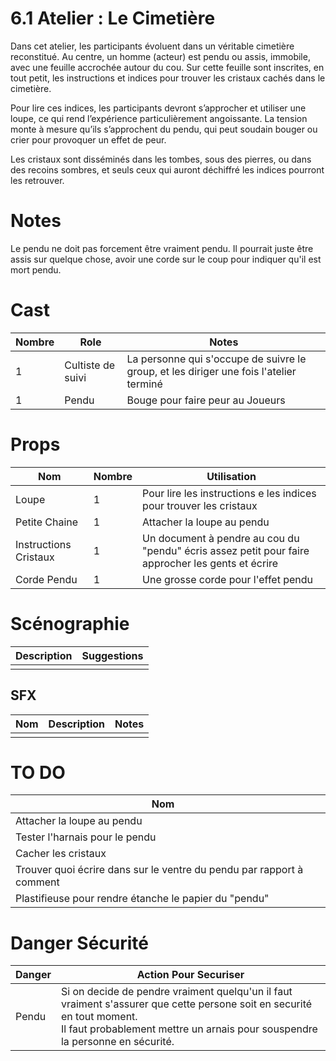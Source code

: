 # 6.1 Atelier : Le Cimetière

Dans cet atelier, les participants évoluent dans un véritable cimetière reconstitué. Au centre, un homme (acteur) est pendu ou assis, immobile, avec une feuille accrochée autour du cou. Sur cette feuille sont inscrites, en tout petit, les instructions et indices pour trouver les cristaux cachés dans le cimetière.

Pour lire ces indices, les participants devront s’approcher et utiliser une loupe, ce qui rend l’expérience particulièrement angoissante. La tension monte à mesure qu’ils s’approchent du pendu, qui peut soudain bouger ou crier pour provoquer un effet de peur.

Les cristaux sont disséminés dans les tombes, sous des pierres, ou dans des recoins sombres, et seuls ceux qui auront déchiffré les indices pourront les retrouver.

# Notes
Le pendu ne doit pas forcement être vraiment pendu.
Il pourrait juste être assis sur quelque chose, avoir une corde sur le coup pour indiquer qu'il est mort pendu.


# Cast
| Nombre | Role              | Notes                                                                                  |
| ------ | ----------------- | -------------------------------------------------------------------------------------- |
| 1      | Cultiste de suivi | La personne qui s'occupe de suivre le group, et les diriger une fois l'atelier terminé |
| 1      | Pendu             | Bouge pour faire peur au Joueurs                                                       |

# Props

| Nom                   | Nombre | Utilisation                                                                                       |
| --------------------- | ------ | ------------------------------------------------------------------------------------------------- |
| Loupe                 | 1      | Pour lire les instructions e les indices pour trouver les cristaux                                |
| Petite Chaine         | 1      | Attacher la loupe au pendu                                                                        |
| Instructions Cristaux | 1      | Un document à pendre au cou du "pendu" écris assez petit pour faire approcher les gents et écrire |
| Corde Pendu           | 1      | Une grosse corde pour l'effet pendu                                                               |


# Scénographie

| Description | Suggestions |
| ----------- | ----------- |
|             |             |


## SFX
| Nom | Description | Notes |
| --- | ----------- | ----- |
|     |             |       |

# TO DO
| Nom                                                                   |     |
| --------------------------------------------------------------------- | --- |
| Attacher la loupe au pendu                                            |     |
| Tester l'harnais pour le pendu                                        |     |
| Cacher les cristaux                                                   |     |
| Trouver quoi écrire dans sur le ventre du pendu par rapport à comment |     |
| Plastifieuse pour rendre étanche le papier du "pendu"                 |     |

# Danger Sécurité
| Danger | Action Pour Securiser                                                                                                                                                                                     |
| ------ | --------------------------------------------------------------------------------------------------------------------------------------------------------------------------------------------------------- |
| Pendu  | Si on decide de pendre vraiment quelqu'un il faut vraiment s'assurer que cette persone soit en securité en tout moment.<br>Il faut probablement mettre un arnais pour souspendre la personne en sécurité. |